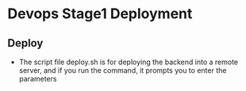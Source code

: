 # Devops Stage1 Deployment
## Deploy
- The script file deploy.sh is for deploying the backend into a remote server, and if you run the command, it prompts you to enter the parameters
